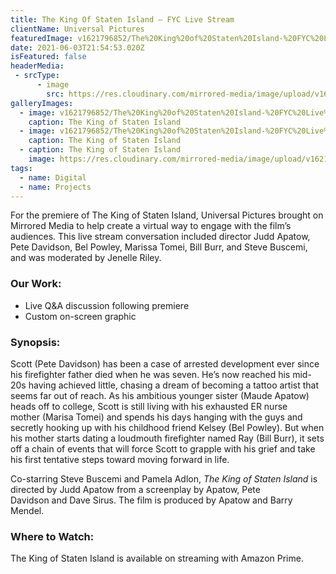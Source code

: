 ```yaml
---
title: The King Of Staten Island – FYC Live Stream
clientName: Universal Pictures
featuredImage: v1621796852/The%20King%20of%20Staten%20Island-%20FYC%20Live%20Stream/KSI_LS_Assets_-__Intro_Card_hzqjgk.jpg
date: 2021-06-03T21:54:53.020Z
isFeatured: false
headerMedia:
 - srcType:
      - image
	    src: https://res.cloudinary.com/mirrored-media/image/upload/v1621796852/The%20King%20of%20Staten%20Island-%20FYC%20Live%20Stream/KSI_LS_Assets_-__Intro_Card_hzqjgk.jpg
galleryImages:
  - image: v1621796852/The%20King%20of%20Staten%20Island-%20FYC%20Live%20Stream/Screen-Shot-2020-12-06-at-2.15.23-PM_xesmka.png
    caption: The King of Staten Island
  - image: v1621796852/The%20King%20of%20Staten%20Island-%20FYC%20Live%20Stream/Screen_Shot_2020-12-06_at_2.13.56_PM_cfs5kv.png
    caption: The King of Staten Island
  - caption: The King of Staten Island
    image: https://res.cloudinary.com/mirrored-media/image/upload/v1621796851/The%20King%20of%20Staten%20Island-%20FYC%20Live%20Stream/KSI_LS_Assets_-__Thank_You_zwzw0h.jpg
tags:
  - name: Digital
  - name: Projects
---
```

For the premiere of The King of Staten Island, Universal Pictures brought on Mirrored Media to help create a virtual way to engage with the film’s audiences. This live stream conversation included director Judd Apatow, Pete Davidson, Bel Powley, Marissa Tomei, Bill Burr, and Steve Buscemi, and was moderated by Jenelle Riley.

### Our Work:

* Live Q&A discussion following premiere
* Custom on-screen graphic

### Synopsis:

Scott (Pete Davidson) has been a case of arrested development ever since his firefighter father died when he was seven. He’s now reached his mid-20s having achieved little, chasing a dream of becoming a tattoo artist that seems far out of reach. As his ambitious younger sister (Maude Apatow) heads off to college, Scott is still living with his exhausted ER nurse mother (Marisa Tomei) and spends his days hanging with the guys and secretly hooking up with his childhood friend Kelsey (Bel Powley). But when his mother starts dating a loudmouth firefighter named Ray (Bill Burr), it sets off a chain of events that will force Scott to grapple with his grief and take his first tentative steps toward moving forward in life.

Co-starring Steve Buscemi and Pamela Adlon, *The King of Staten Island* is directed by Judd Apatow from a screenplay by Apatow, Pete Davidson and Dave Sirus. The film is produced by Apatow and Barry Mendel.

### Where to Watch:

The King of Staten Island is available on streaming with Amazon Prime.